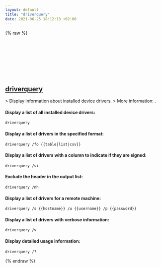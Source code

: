 ```yaml
---
layout: default
title: "driverquery"
date: 2021-06-25 18:12:13 +02:00
---
```

{% raw %}
<h2 id="driverquery">
  <a href="/en/windows/driverquery.html">driverquery</a> <a href="#driverquery"><svg class="icon">
    <use href="/assets/images/unicode_sprite.svg#link" />
  </svg></a>
</h2>
> Display information about installed device drivers.
> More information: <https://docs.microsoft.com/windows-server/administration/windows-commands/driverquery>.

#### Display a list of all installed device drivers:
```shell
driverquery
```
#### Display a list of drivers in the specified format:
```shell
driverquery /fo {{table|list|csv}}
```
#### Display a list of drivers with a column to indicate if they are signed:
```shell
driverquery /si
```
#### Exclude the header in the output list:
```shell
driverquery /nh
```
#### Display a list of drivers for a remote machine:
```shell
driverquery /s {{hostname}} /u {{username}} /p {{password}}
```
#### Display a list of drivers with verbose information:
```shell
driverquery /v
```
#### Display detailed usage information:
```shell
driverquery /?
```
{% endraw %}